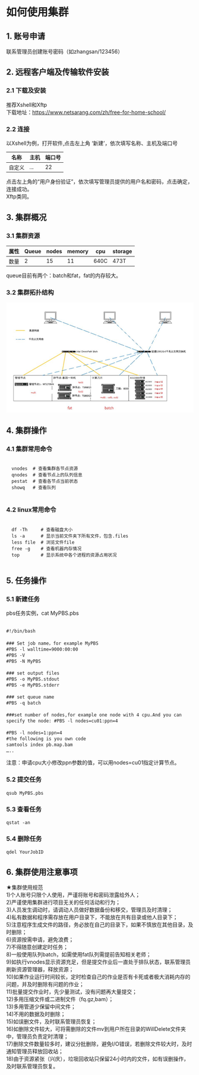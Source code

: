 # 如何使用集群

## 1. 账号申请 
联系管理员创建账号密码（如zhangsan/123456）
## 2. 远程客户端及传输软件安装
### 2.1 下载及安装
推荐Xshell和Xftp  
下载地址：https://www.netsarang.com/zh/free-for-home-school/
### 2.2 连接
以Xshell为例，打开软件,点击左上角 ‘新建’，依次填写名称、主机及端口号

| 名称 | 主机 | 端口号 |
| ------ | ------ | ------ |
| 自定义 | *.*.*.* | 22 |

点击左上角的“用户身份验证”，依次填写管理员提供的用户名和密码，点击确定，连接成功。   
Xftp类同。
## 3. 集群概况
### 3.1 集群资源

| 属性 | Queue | nodes | memory | cpu | storage |
| ------ | ------ | ------ | ------| ------| ------ |
| 数量 | 2 | 15 | 11 | 640C | 473T |

queue目前有两个：batch和fat，fat的内存较大。   

### 3.2 集群拓扑结构
![Pandao editor.md](https://raw.githubusercontent.com/xjtu-omics/cluster/main/pictures/struct.png "Pandao editor.md")
## 4. 集群操作
### 4.1 集群常用命令
```

  vnodes  # 查看集群各节点资源   
  qnodes  # 查看节点上的队列信息    
  pestat  # 查看各节点当前状态   
  showq   # 查看队列   
  
```
### 4.2 linux常用命令
```

  df -Th     # 查看磁盘大小   
  ls -a      # 显示当前文件夹下所有文件，包含.files    
  less file  # 浏览文件file  
  free -g    # 查看机器内存情况
  top        # 显示系统中各个进程的资源占用状况  
  
```
## 5. 任务操作
### 5.1 新建任务
pbs任务实例，cat MyPBS.pbs
```

#!/bin/bash

### Set job name，for example MyPBS  
#PBS -l walltime=9000:00:00
#PBS -V
#PBS -N MyPBS

### set output files
#PBS -o MyPBS.stdout       
#PBS -e MyPBS.stderr     

### set queue name  
#PBS -q batch

###set number of nodes,for example one node with 4 cpu.And you can specify the node: #PBS -l nodes=cu01:ppn=4 

#PBS -l nodes=1:ppn=4 
#the following is you own code
samtools index pb.map.bam
…..

```   
注意：申请cpu大小修改ppn参数的值，可以用nodes=cu01指定计算节点。   
### 5.2 提交任务
```
qsub MyPBS.pbs
```

### 5.3 查看任务
```
qstat -an
```
### 5.4 删除任务
```
qdel YourJobID
```
## 6. 集群使用注意事项
★集群使用规范   
1)个人账号只限个人使用，严谨将账号和密码泄露给外人；  
2)严谨使用集群进行项目无关的任何活动和行为；   
3)人员发生调动时，请调动人员做好数据备份和移交，管理员及时清理；   
4)私有数据和程序需存放在用户目录下，不能放在共有目录或他人目录下；   
5)注意程序生成文件的路径，务必放在自己的目录下，如果不慎放在其他目录，及时删除；   
6)资源按需申请，避免浪费；     
7)不得随意创建定时任务；  
8)一般使用队列batch，如需使用fat队列需提前告知相关老师；     
9)如执行vnodes显示资源充足，但是提交作业后一直处于排队状态，联系管理员刷新资源管理器，释放资源；  
10)如果作业运行时间较长，定时检查自己的作业是否有卡死或者极大消耗内存的问题，并及时删除有问题的作业；   
11)批量提交作业时，先少量测试，没有问题再大量提交；   
12)多用压缩文件或二进制文件（fq.gz,bam）；      
13)多用管道少保留中间文件；       
14)不用的数据及时删除；    
15)如误删文件，及时联系管理员恢复；   
16)如删除文件较大，可将需删除的文件mv到用户所在目录的WillDelete文件夹中，管理员负责定时清理；   
17)删除文件数量较多时，建议分批删除，避免I/O错误，若删除文件较大时，及时通知管理员释放回收站；      
18)由于资源紧张（兴庆），垃圾回收站只保留24小时内的文件，如有误删操作，及时联系管理员恢复。    
